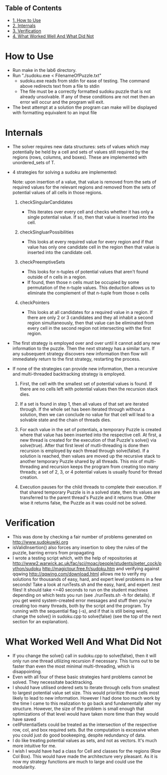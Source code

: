 <div id="table-of-contents">
<h2>Table of Contents</h2>
<div id="text-table-of-contents">
<ul>
<li><a href="#sec-1">1. How to Use</a></li>
<li><a href="#sec-2">2. Internals</a></li>
<li><a href="#sec-3">3. Verification</a></li>
<li><a href="#sec-4">4. What Worked Well And What Did Not</a></li>
</ul>
</div>
</div>

# How to Use<a id="sec-1" name="sec-1"></a>

-   Run make in the lab6 directory.
-   Run "./sudoku.exe < FilenameOfPuzzle.txt"
    -   sudoku.exe reads from stdin for ease of testing. The command
        above redirects text from a file to stdin
    -   The file must be a correctly formatted sudoku puzzle that is not
        already unsolvable. If any of these conditions are not met then
        an error will occur and the program will exit.
-   The best attempt at a solution the program can make will be
    displayed with formatting equivalent to an input file

# Internals<a id="sec-2" name="sec-2"></a>

-   The solver requires new data structures: sets of values which may
    potentially be held by a cell and sets of values still required by
    the regions (rows, columns, and boxes). These are implemented with
    unordered_sets of T.
-   4 strategies for solving a sudoku are implemented:

      Note: upon insertion of a value, that value is removed from the
    sets of required values for the relevant regions and removed
    from the sets of potential values of all cells in those regions.

    1.  checkSingularCandidates
        -   This iterates over every cell and checks whether it has only
            a single potential value. If so, then that value is inserted
            into the cell.

    2.  checkSingluarPossibilities
        -   This looks at every required value for every region and if
            that value has only one candidate cell in the region then
            that value is inserted into the candidate cell.

    3.  checkPreemptiveSets
        -   This looks for n-tuples of potential values that aren't found
            outside of n cells in a region.
        -   If found, then those n cells must be occupied by some
            permutation of the n-tuple values. This deduction allows us
            to eliminate the complement of that n-tuple from those n
            cells

    4.  checkPointers
        -   This looks at all candidates for a required value in a
            region. If there are only 2 or 3 candidates and they all
            inhabit a second region simultaneously, then that value can
            be eliminated from every cell in the second region not
            intersecting with the first region.

-   The first strategy is employed over and over until it cannot add any
    new information to the puzzle. Then the next strategy has a
    similar turn. If any subsequent strategy discovers new information
    then flow will immediately return to the first strategy, restarting the
    process.

-   If none of the strategies can provide new information, then a
    recursive and multi-threaded backtracking strategy is employed.
    1.  First, the cell with the smallest set of potential values is
        found. If there are no cells left with potential values then
        the recursion stack dies.

    2.  If a set is found in step 1, then all values of that set are
        iterated through. If the whole set has been iterated through
        without a solution, then we can conclude no value for that cell
        will lead to a solvable state and the chain of threads dies.

    3.  For each value in the set of potentials, a temporary Puzzle is
        created where that value has been inserted into the respective
        cell. At first, a new thread is created for the execution of
        that Puzzle's solve() via solve(true). After that first level
        of mutli-threading is done then recursion is employed by each
        thread through solve(false). If a solution is reached, then
        values are moved up the recursive stack to another temporary
        Puzzle shared by all threads. This mix of multi-threading and
        recursion keeps the program from creating too many threads; a
        set of 2, 3, or 4 potential values is usually found for thread
        creation.

    4.  Execution pauses for the child threads to complete their
        execution. If that shared temporary Puzzle is in a solved
        state, then its values are transferred to the parent thread's
        Puzzle and it returns true. Other wise it returns false, the
        Puzzle as it was could not be solved.

# Verification<a id="sec-3" name="sec-3"></a>

-   This was done by checking a fair number of problems generated on
    <http://www.sudokuwiki.org>
-   isValidInsertion() also forces any insertion to obey the rules of
    the puzzle, barring errors from propagating
-   I wrote a testing script which, with the help of repositories at
    <http://www2.warwick.ac.uk/fac/sci/moac/people/students/peter_cock/python/sudoku>
    <http://magictour.free.fr/sudoku.htm> and verifying against qqwing
    <http://qqwing.com/download.html> allows me to verify my solutions
    for thousands of easy, hard, and expert level problems in a few
    seconds! Take a look at runTests.sh and the easy, hard, and expert
    .test files! It should take <=40 seconds to run on the student
    machines depending on which tests you run (see ./runTests.sh -h
    for details). If you get weird system-created error messages and
    stuff then you're creating too many threads, both by the script
    and the program. Try running with the sequential flag (-s), and if
    that is still being weird, change the solve() in sudoku.cpp to
    solve(false) (see the top of the next section for an explanation).

# What Worked Well And What Did Not<a id="sec-4" name="sec-4"></a>

-   If you change the solve() call in sudoku.cpp to solve(false), then
    it will only run one thread utliizing recursion if necessary. This
    turns out to be faster than even the most minimal multi-threading,
    which is disappointing.
-   Even with all four of these basic strategies hard problems cannot
    be solved. They necessitate backtracking.
-   I should have utilised ordered sets to iterate through cells from
    smallest to largest potential value set size. This would
    prioritize those cells most likely to lead to new
    information. However I had done too much work by the time I came
    to this realization to go back and fundamentally alter my
    structure. However, the size of the problem is small enough that
    optimizations of that level would have taken more time than they
    would have saved
-   cellPotentialSets could be treated as the intersection of the
    respective row, col, and box required sets. But the computation is
    excessive when you could just do good bookeeping, despite
    redundancy of data.
-   I do like treating potential values as sets, and not as
    vectors. It's much more intuitive for me.
-   I wish I would have had a class for Cell and classes for the
    regions (Row Col Box). This would have made the architecture very
    pleasant. As it is now my strategy functions are much to large and
    could use the modularity.
